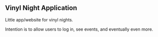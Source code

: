 Vinyl Night Application
---------------------

Little app/website for vinyl nights.

Intention is to allow users to log in, see events, and eventually even more.
